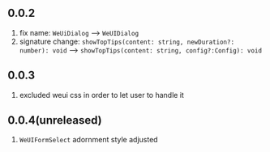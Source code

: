 ## 0.0.2
1. fix name: `WeUiDialog` --> `WeUIDialog`
2. signature change: `showTopTips(content: string, newDuration?: number): void` --> `showTopTips(content: string, config?:Config): void`

## 0.0.3
1. excluded weui css in order to let user to handle it


## 0.0.4(unreleased)
1. `WeUIFormSelect` adornment style adjusted
